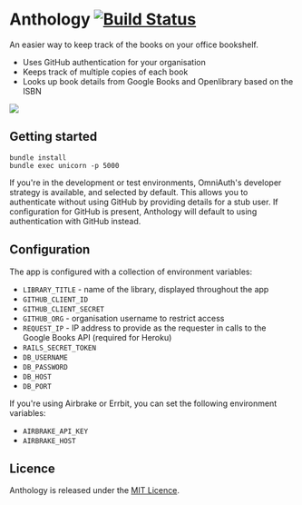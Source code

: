 # Anthology [![Build Status](https://travis-ci.org/JordanHatch/anthology.png?branch=master)](https://travis-ci.org/JordanHatch/anthology)

An easier way to keep track of the books on your office bookshelf.

* Uses GitHub authentication for your organisation
* Keeps track of multiple copies of each book
* Looks up book details from Google Books and Openlibrary based on the ISBN

![](http://jordanhatch.github.com/anthology/img/screenshot.png)

## Getting started

    bundle install
    bundle exec unicorn -p 5000

If you're in the development or test environments, OmniAuth's developer strategy is available, and selected by default. This allows you to authenticate without using GitHub by providing details for a stub user. If configuration for GitHub is present, Anthology will default to using authentication with GitHub instead.

## Configuration

The app is configured with a collection of environment variables:

* `LIBRARY_TITLE` - name of the library, displayed throughout the app
* `GITHUB_CLIENT_ID`
* `GITHUB_CLIENT_SECRET`
* `GITHUB_ORG` - organisation username to restrict access
* `REQUEST_IP` - IP address to provide as the requester in calls to the Google Books API (required for Heroku)
* `RAILS_SECRET_TOKEN`
* `DB_USERNAME`
* `DB_PASSWORD`
* `DB_HOST`
* `DB_PORT`

If you're using Airbrake or Errbit, you can set the following environment variables:

* `AIRBRAKE_API_KEY`
* `AIRBRAKE_HOST`

## Licence

Anthology is released under the [MIT Licence](http://www.opensource.org/licenses/MIT).

